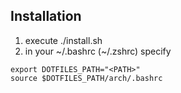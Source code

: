 ## Installation
1. execute ./install.sh
1. in your ~/.bashrc (~/.zshrc) specify
```
export DOTFILES_PATH="<PATH>"
source $DOTFILES_PATH/arch/.bashrc
```
